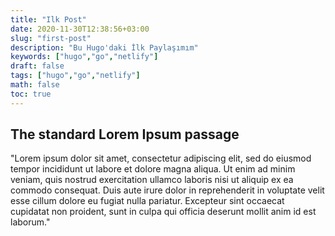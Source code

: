 ```yaml
---
title: "Ilk Post"
date: 2020-11-30T12:38:56+03:00
slug: "first-post"
description: "Bu Hugo'daki İlk Paylaşımım"
keywords: ["hugo","go","netlify"]
draft: false
tags: ["hugo","go","netlify"]
math: false
toc: true
---
```


## The standard Lorem Ipsum passage

"Lorem ipsum dolor sit amet, consectetur adipiscing elit, sed do eiusmod tempor incididunt ut labore et dolore magna aliqua. Ut enim ad minim veniam, quis nostrud exercitation ullamco laboris nisi ut aliquip ex ea commodo consequat. Duis aute irure dolor in reprehenderit in voluptate velit esse cillum dolore eu fugiat nulla pariatur. Excepteur sint occaecat cupidatat non proident, sunt in culpa qui officia deserunt mollit anim id est laborum."